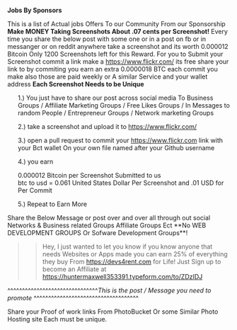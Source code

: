 **Jobs By Sponsors**

This is a list of Actual jobs Offers To our Community From our Sponsorship 
<strong>Make MONEY Taking Screenshots About .07 cents per Screenshot!</strong>
Every time you share the below post with some one or in a post on fb or in messanger or on reddit anywhere take a screenshot and its worth 0.000012 Bitcoin Only 1200 Screenshots left for this Reward. For you to Submit your Screenshot commit a link make a https://www.flickr.com/  its free share your link to by commiting you earn an extra 0.0000018 BTC each commit you make also those are paid weekly   or A similar Service and your wallet address <strong>Each Screenshot Needs to be Unique</strong> 
<ol>
1.) You just have to share our post across social media To Business Groups / Affiliate Marketing Groups / Free Likes Groups / In Messages to random People / Entrepreneur Groups / Network marketing Groups 

2.) take a screenshot and upload it to https://www.flickr.com/ 

3.) open a pull request to commit your https://www.flickr.com link with your Bct wallet On your own file named after your Github username

4.) you earn 

0.000012 Bitcoin per Screenshot Submitted to us  
btc to usd = 0.061 United States Dollar Per Screenshot and 
.01 USD for Per Commit 

5.) Repeat to Earn More
</ol>
Share the Below Message or post over and over all through out social Networks & Business related Groups Affiliate Groups Ect  **No WEB DEVELOPMENT GROUPS Or Sofware Development Groups**! 

>> Hey, I just wanted to let you know if you know anyone that needs Websites or Apps made you can earn 25% of everything they buy From https://devs4rent.com for Life! Just Sign up to become an Affiliate at  
https://huntermaxwell353391.typeform.com/to/ZDzIDJ

^^^^^^^^^^^^^^^^^^^^^^^^^^^^^^^*This is the post / Message you need to promote* ^^^^^^^^^^^^^^^^^^^^^^^^^^^^^^^^^^^^

Share your Proof of work links From PhotoBucket Or some Similar Photo Hosting site Each must be unique.
